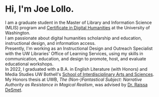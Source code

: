 # Hi, I'm Joe Lollo.
I am a graduate student in the Master of Library and Information Science (MLIS) program and [Certificate in Digital Humanities](https://txtds.uw.edu/) at the University of Washington.
<br>
I am passionate about digital humanities scholarship and education, instructional design, and information access.
<br>
Presently, I'm working as an Instructional Design and Outreach Specialist with the UW Libraries' Office of Learning Services, using my skills in communication, education, and design to promote, host, and evaluate educational workshops.
<br>
In 2022, I graduated with a B.A. in English Literature (with Honors) and Media Studies UW Bothell's [School of Interdisciplinary Arts and Sciences](https://www.uwb.edu/ias). My Honors thesis at UWB, *The (Non-)Fantastical Subject: Narrative Authority as Resistance in Magical Realism*, was advised by [Dr. Raissa DeSmet](https://www.uwb.edu/ias/faculty-and-staff/raissa-desmet).
